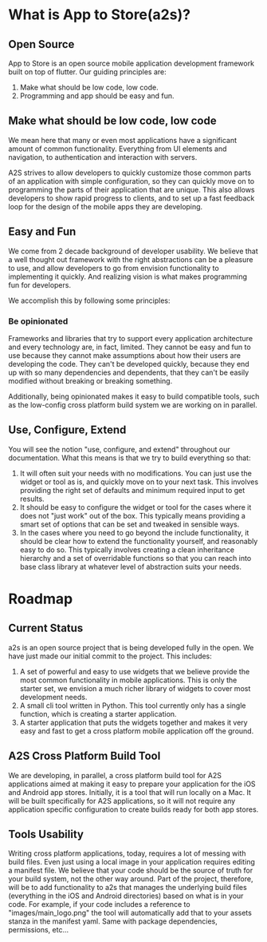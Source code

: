 
# What is App to Store(a2s)?
## Open Source
App to Store is an open source mobile application development framework built on top of flutter. Our guiding principles are:

 1. Make what should be low code, low code.
 2. Programming and app should be easy and fun.

## Make what should be low code, low code
We mean here that many or even most applications have a significant amount of common functionality. Everything from UI elements and navigation, to authentication and interaction with servers.

A2S strives to allow developers to quickly customize those common parts of an application with simple configuration, so they can quickly move on to programming the parts of their application that are unique. This also allows developers to show rapid progress to clients, and to set up a fast feedback loop for the design of the mobile apps they are developing.

## Easy and Fun
We come from 2 decade background of developer usability. We believe that a well thought out framework with the right abstractions can be a pleasure to use, and allow developers to go from envision functionality to implementing it quickly. And realizing vision is what makes programming fun for developers.

We accomplish this by following some principles:

### Be opinionated
Frameworks and libraries that try to support every application architecture and every technology are, in fact, limited. They cannot be easy and fun to use because they cannot make assumptions about how their users are developing the code. They can't be developed quickly, because they end up with so many dependencies and dependents, that they can't be easily modified without breaking or breaking something.

Additionally, being opinionated makes it easy to build compatible tools, such as the low-config cross platform build system we are working on in parallel. 

## Use, Configure, Extend
You will see the notion "use, configure, and extend" throughout our documentation. What this means is that we try to build everything so that:
1. It will often suit your needs with no modifications. You can just use the widget or tool as is, and quickly move on to your next task. This involves providing the right set of defaults and minimum required input to get results.
2. It should be easy to configure the widget or tool for the cases where it does not "just work" out of the box. This typically means providing a smart set of options that can be set and tweaked in sensible ways.
3. In the cases where you need to go beyond the include functionality, it should be clear how to extend the functionality yourself, and reasonably easy to do so. This typically involves creating a clean inheritance hierarchy and a set of overridable functions so that you can reach into base class library at whatever level of abstraction suits your needs.

# Roadmap
## Current Status
a2s is an open source project that is being developed fully in the open. We have just made our initial commit to the project. This includes:

1. A set of powerful and easy to use widgets that we believe provide the most common functionality in mobile applications. This is only the starter set, we envision a much richer library of widgets to cover most development needs.
2. A small cli tool written in Python. This tool currently only has a single function, which is creating a starter application. 
3. A starter application that puts the widgets together and makes it very easy and fast to get a cross platform mobile application off the ground.

## A2S Cross Platform Build Tool
We are developing, in parallel, a cross platform build tool for A2S applications aimed at making it easy to prepare your application for the iOS and Android app stores. Initially, it is a tool that will run locally on a Mac. It will be built specifically for A2S applications, so it will not require any application specific configuration to create builds ready for both app stores. 

## Tools Usability
Writing cross platform applications, today, requires a lot of messing with build files. Even just using a local image in your application requires editing a manifest file. We believe that your code should be the source of truth for your build system, not the other way around. Part of the project, therefore, will be to add functionality to a2s that manages the underlying build files (everything in the iOS and Android directories) based on what is in your code. For example, if your code includes a reference to "images/main_logo.png" the tool will automatically add that to your assets stanza in the manifest yaml. Same with package dependencies, permissions, etc...
 


